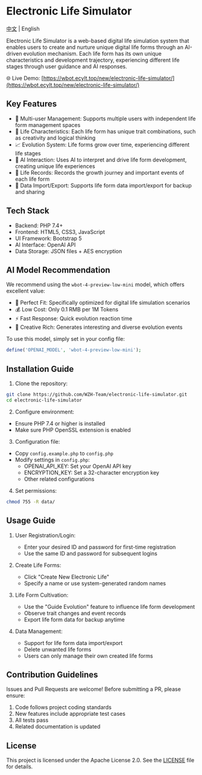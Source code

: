 # Electronic Life Simulator

[中文](README.md) | English

Electronic Life Simulator is a web-based digital life simulation system that enables users to create and nurture unique digital life forms through an AI-driven evolution mechanism. Each life form has its own unique characteristics and development trajectory, experiencing different life stages through user guidance and AI responses.

🌐 Live Demo: [https://wbot.ecylt.top/new/electronic-life-simulator/](https://wbot.ecylt.top/new/electronic-life-simulator/)

## Key Features

- 🔐 Multi-user Management: Supports multiple users with independent life form management spaces
- 🧬 Life Characteristics: Each life form has unique trait combinations, such as creativity and logical thinking
- 📈 Evolution System: Life forms grow over time, experiencing different life stages
- 🤖 AI Interaction: Uses AI to interpret and drive life form development, creating unique life experiences
- 📝 Life Records: Records the growth journey and important events of each life form
- 💾 Data Import/Export: Supports life form data import/export for backup and sharing

## Tech Stack

- Backend: PHP 7.4+
- Frontend: HTML5, CSS3, JavaScript
- UI Framework: Bootstrap 5
- AI Interface: OpenAI API
- Data Storage: JSON files + AES encryption

## AI Model Recommendation

We recommend using the `wbot-4-preview-low-mini` model, which offers excellent value:

- 🎯 Perfect Fit: Specifically optimized for digital life simulation scenarios
- 💰 Low Cost: Only 0.1 RMB per 1M Tokens
- ⚡ Fast Response: Quick evolution reaction time
- 🎨 Creative Rich: Generates interesting and diverse evolution events

To use this model, simply set in your config file:
```php
define('OPENAI_MODEL', 'wbot-4-preview-low-mini');
```

## Installation Guide

1. Clone the repository:
```bash
git clone https://github.com/WZH-Team/electronic-life-simulator.git
cd electronic-life-simulator
```

2. Configure environment:
- Ensure PHP 7.4 or higher is installed
- Make sure PHP OpenSSL extension is enabled

3. Configuration file:
- Copy `config.example.php` to `config.php`
- Modify settings in `config.php`:
  - OPENAI_API_KEY: Set your OpenAI API key
  - ENCRYPTION_KEY: Set a 32-character encryption key
  - Other related configurations

4. Set permissions:
```bash
chmod 755 -R data/
```

## Usage Guide

1. User Registration/Login:
   - Enter your desired ID and password for first-time registration
   - Use the same ID and password for subsequent logins

2. Create Life Forms:
   - Click "Create New Electronic Life"
   - Specify a name or use system-generated random names

3. Life Form Cultivation:
   - Use the "Guide Evolution" feature to influence life form development
   - Observe trait changes and event records
   - Export life form data for backup anytime

4. Data Management:
   - Support for life form data import/export
   - Delete unwanted life forms
   - Users can only manage their own created life forms

## Contribution Guidelines

Issues and Pull Requests are welcome! Before submitting a PR, please ensure:

1. Code follows project coding standards
2. New features include appropriate test cases
3. All tests pass
4. Related documentation is updated

## License

This project is licensed under the Apache License 2.0. See the [LICENSE](LICENSE) file for details.